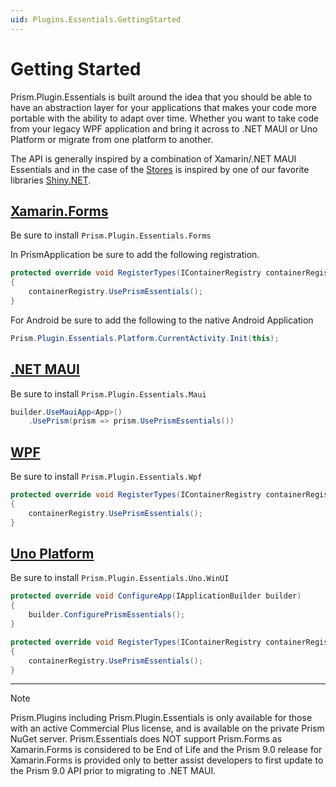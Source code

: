 ```yaml
---
uid: Plugins.Essentials.GettingStarted
---
```


# Getting Started

Prism.Plugin.Essentials is built around the idea that you should be able to have an abstraction layer for your applications that makes your code more portable with the ability to adapt over time. Whether you want to take code from your legacy WPF application and bring it across to .NET MAUI or Uno Platform or migrate from one platform to another.

The API is generally inspired by a combination of Xamarin/.NET MAUI Essentials and in the case of the [Stores](xref:Plugins.Essentials.Stores) is inspired by one of our favorite libraries [Shiny.NET](https://shinylib.net).

## [Xamarin.Forms](#tab/forms)

Be sure to install `Prism.Plugin.Essentials.Forms`

In PrismApplication be sure to add the following registration.

```cs
protected override void RegisterTypes(IContainerRegistry containerRegistry)
{
    containerRegistry.UsePrismEssentials();
}
```

For Android be sure to add the following to the native Android Application

```cs
Prism.Plugin.Essentials.Platform.CurrentActivity.Init(this);
```

## [.NET MAUI](#tab/maui)

Be sure to install `Prism.Plugin.Essentials.Maui`

```cs
builder.UseMauiApp<App>()
    .UsePrism(prism => prism.UsePrismEssentials())
```

## [WPF](#tab/wpf)

Be sure to install `Prism.Plugin.Essentials.Wpf`

```cs
protected override void RegisterTypes(IContainerRegistry containerRegistry)
{
    containerRegistry.UsePrismEssentials();
}
```

## [Uno Platform](#tab/uno-platform)

Be sure to install `Prism.Plugin.Essentials.Uno.WinUI`

```cs
protected override void ConfigureApp(IApplicationBuilder builder)
{
    builder.ConfigurePrismEssentials();
}

protected override void RegisterTypes(IContainerRegistry containerRegistry)
{
    containerRegistry.UsePrismEssentials();
}
```

---

> [!NOTE]
> Prism.Plugins including Prism.Plugin.Essentials is only available for those with an active Commercial Plus license, and is available on the private Prism NuGet server. Prism.Essentials does NOT support Prism.Forms as Xamarin.Forms is considered to be End of Life and the Prism 9.0 release for Xamarin.Forms is provided only to better assist developers to first update to the Prism 9.0 API prior to migrating to .NET MAUI.
